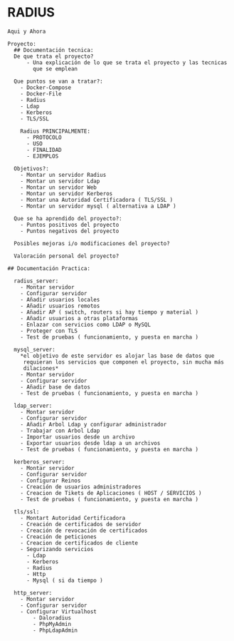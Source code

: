 # RADIUS 
``Aqui y Ahora``

    Proyecto:
      ## Documentación tecnica:
      De que trata el proyecto?
          - Una explicación de lo que se trata el proyecto y las tecnicas
            que se emplean
            
      Que puntos se van a tratar?:
        - Docker-Compose
        - Docker-File
        - Radius
        - Ldap 
        - Kerberos
        - TLS/SSL
        
        Radius PRINCIPALMENTE:
          - PROTOCOLO
          - USO
          - FINALIDAD
          - EJEMPLOS
      
      Objetivos?:
        - Montar un servidor Radius
        - Montar un servidor Ldap
        - Montar un servidor Web
        - Montar un servidor Kerberos
        - Montar una Autoridad Certificadora ( TLS/SSL )
        - Montar un servidor mysql ( alternativa a LDAP )
       
      Que se ha aprendido del proyecto?:
        - Puntos positivos del proyecto
        - Puntos negativos del proyecto
      
      Posibles mejoras i/o modificaciones del proyecto?
      
      Valoración personal del proyecto?
    
    ## Documentación Practica:  
    
      radius_server:
        - Montar servidor
        - Configurar servidor
        - Añadir usuarios locales
        - Añadir usuarios remotos
        - Añadir AP ( switch, routers si hay tiempo y material )
        - Añadir usuarios a otras plataformas
        - Enlazar con servicios como LDAP o MySQL
        - Proteger con TLS
        - Test de pruebas ( funcionamiento, y puesta en marcha )
        
      mysql_server:
        *el objetivo de este servidor es alojar las base de datos que
         requieran los servicios que componen el proyecto, sin mucha más
         dilaciones*
        - Montar servidor
        - Configurar servidor
        - Añadir base de datos
        - Test de pruebas ( funcionamiento, y puesta en marcha )
      
      ldap_server:
        - Montar servidor
        - Configurar servidor
        - Añadir Arbol Ldap y configurar administrador
        - Trabajar con Arbol Ldap
        - Importar usuarios desde un archivo
        - Exportar usuarios desde ldap a un archivos
        - Test de pruebas ( funcionamiento, y puesta en marcha )
                
      kerberos_server:
        - Montar servidor
        - Configurar servidor
        - Configurar Reinos 
        - Creación de usuarios administradores
        - Creacion de Tikets de Aplicaciones ( HOST / SERVICIOS )
        - Test de pruebas ( funcionamiento, y puesta en marcha )
               
      tls/ssl:
        - Montart Autoridad Certificadora
        - Creación de certificados de servidor 
        - Creación de revocación de certificados
        - Creación de peticiones 
        - Creacion de certificados de cliente
        - Segurizando servicios
          - Ldap
          - Kerberos
          - Radius
          - Http
          - Mysql ( si da tiempo )

      http_server:
        - Montar servidor
        - Configurar servidor
        - Configurar Virtualhost
            - Daloradius
            - PhpMyAdmin
            - PhpLdapAdmin

